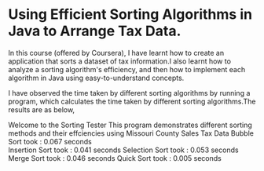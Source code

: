 # Using Efficient Sorting Algorithms in Java to Arrange Tax Data.

In this course (offered by Coursera), I have learnt how to create an application that sorts a dataset of tax information.I also learnt how to analyze a sorting algorithm's efficiency, and then how to implement each algorithm in Java using easy-to-understand concepts.

I have observed the time taken by different sorting algorithms by running a program, which calculates the time taken by different sorting algorithms.The results are as below,


Welcome to the Sorting Tester
This program demonstrates different sorting methods and their effciencies using Missouri County Sales Tax Data
Bubble Sort took    : 0.067 seconds  
Insertion Sort took : 0.041 seconds
Selection Sort took : 0.053 seconds
Merge Sort took     : 0.046 seconds
Quick Sort took     : 0.005 seconds
